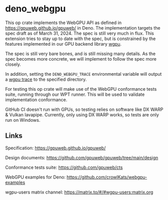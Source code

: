 # deno_webgpu

This op crate implements the WebGPU API as defined in
https://gpuweb.github.io/gpuweb/ in Deno. The implementation targets the spec
draft as of March 31, 2024. The spec is still very much in flux. This extension
tries to stay up to date with the spec, but is constrained by the features
implemented in our GPU backend library [wgpu](https://github.com/gfx-rs/wgpu).

The spec is still very bare bones, and is still missing many details. As the
spec becomes more concrete, we will implement to follow the spec more closely.

In addition, setting the `DENO_WEBGPU_TRACE` environmental variable will output
a
[wgpu trace](https://github.com/gfx-rs/wgpu/wiki/Debugging-wgpu-Applications#tracing-infrastructure)
to the specified directory.

For testing this op crate will make use of the WebGPU conformance tests suite,
running through our WPT runner. This will be used to validate implementation
conformance.

GitHub CI doesn't run with GPUs, so testing relies on software like DX WARP &
Vulkan lavapipe. Currently, only using DX WARP works, so tests are only run on
Windows.

## Links

Specification: https://gpuweb.github.io/gpuweb/

Design documents: https://github.com/gpuweb/gpuweb/tree/main/design

Conformance tests suite: https://github.com/gpuweb/cts

WebGPU examples for Deno: https://github.com/crowlKats/webgpu-examples

wgpu-users matrix channel: https://matrix.to/#/#wgpu-users:matrix.org

